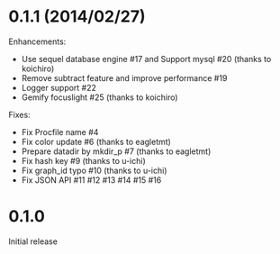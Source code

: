 # 0.1.1 (2014/02/27)

Enhancements:

* Use sequel database engine #17 and Support mysql #20 (thanks to koichiro)
* Remove subtract feature and improve performance #19
* Logger support #22
* Gemify focuslight #25 (thanks to koichiro)

Fixes:

* Fix Procfile name #4
* Fix color update #6 (thanks to eagletmt)
* Prepare datadir by mkdir_p #7 (thanks to eagletmt)
* Fix hash key #9 (thanks to u-ichi)
* Fix graph_id typo #10 (thanks to u-ichi)
* Fix JSON API #11 #12 #13 #14 #15 #16

# 0.1.0

Initial release
